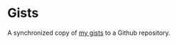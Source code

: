 # Gists

A synchronized copy of [my gists](https://gist.github.com/rarecoil) to a Github repository.
